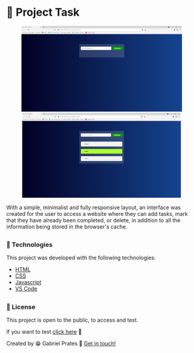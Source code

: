 <h1>📑 Project Task </h1>

<p align="center">
<img src="./img/Print_1.png"  width="425" alt="tela-web">
<img src="./img/Print_2.png"  width="420" alt="tela-phone">
</p>

With a simple, minimalist and fully responsive layout, an interface was created for the user to access a website where they can add tasks, mark that they have already been completed, or delete, in addition to all the information being stored in the browser's cache.
##
### 🚀 Technologies
 
This project was developed with the following technologies:

- <a href="https://en.wikipedia.org/wiki/HTML">HTML</a>
- <a href="https://en.wikipedia.org/wiki/CSS">CSS</a>
- <a href="https://en.wikipedia.org/wiki/JavaScript">Javascript</a>
- <a href="https://code.visualstudio.com/">VS Code</a>

##
### 📝 License

This project is open to the public, to access and test.

If you want to test <a href="https://gabrielprt.github.io/project-task/">click here</a> 🎯

Created by 😁 Gabriel Prates 👋 <a href="https://github.com/GabrielPrt">Get in touch!</a>
